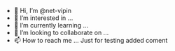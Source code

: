 - 👋 Hi, I’m @net-vipin
- 👀 I’m interested in ...
- 🌱 I’m currently learning ...
- 💞️ I’m looking to collaborate on ...
- 📫 How to reach me ...
Just for testing added coment
<!---
net-vipin/net-vipin is a ✨ special ✨ repository because its `README.md` (this file) appears on your GitHub profile.
You can click the Preview link to take a look at your changes.
--->
